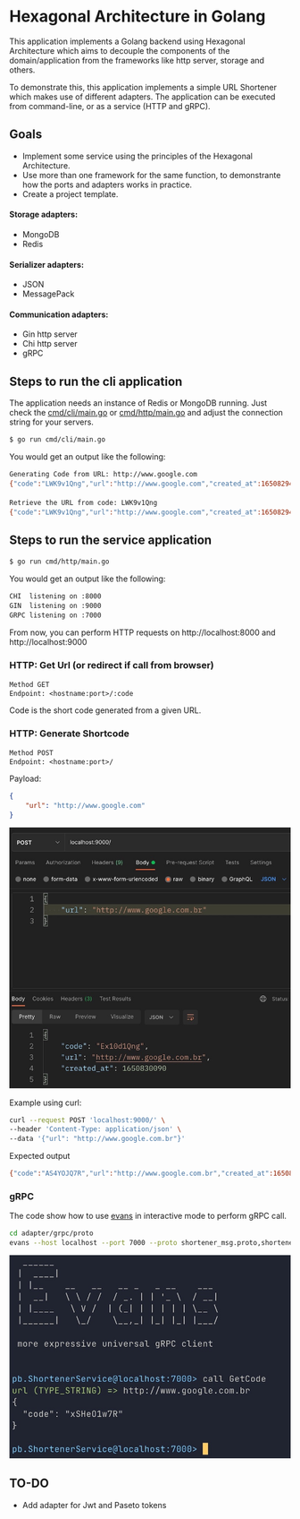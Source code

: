 # Hexagonal Architecture in Golang

This application implements a Golang backend using Hexagonal Architecture which aims to decouple the components of the domain/application from the frameworks like http server, storage and others.

To demonstrate this, this application implements a simple URL Shortener which makes use of different adapters. The application can be executed from command-line, or as a service (HTTP and gRPC).

## Goals
- Implement some service using the principles of the Hexagonal Architecture.
- Use more than one framework for the same function, to demonstrante how the ports and adapters works in practice.
- Create a project template.

#### Storage adapters:
- MongoDB
- Redis

#### Serializer adapters:
- JSON
- MessagePack

#### Communication adapters:
- Gin http server
- Chi http server
- gRPC

## Steps to run the cli application
The application needs an instance of Redis or MongoDB running. Just check the [cmd/cli/main.go](cmd/cli/main.go) or [cmd/http/main.go](cmd/http/main.go) and adjust the connection string for your servers.

```bash
$ go run cmd/cli/main.go
```
You would get an output like the following:

```bash
Generating Code from URL: http://www.google.com
{"code":"LWK9v1Qng","url":"http://www.google.com","created_at":1650829428}

Retrieve the URL from code: LWK9v1Qng
{"code":"LWK9v1Qng","url":"http://www.google.com","created_at":1650829428}
```


## Steps to run the service application
```bash
$ go run cmd/http/main.go
```
You would get an output like the following:

```bash
CHI  listening on :8000
GIN  listening on :9000
GRPC listening on :7000
```

From now, you can perform HTTP requests on http://localhost:8000 and http://localhost:9000

### HTTP: Get Url (or redirect if call from browser)
```
Method GET
Endpoint: <hostname:port>/:code
```
Code is the short code generated from a given URL.

### HTTP: Generate Shortcode
```
Method POST
Endpoint: <hostname:port>/
```
Payload: 
```json
{
    "url": "http://www.google.com"
}
```
![](_assets/post.jpg)

Example using curl:
```bash
curl --request POST 'localhost:9000/' \
--header 'Content-Type: application/json' \
--data '{"url": "http://www.google.com.br"}'
```

Expected output
```bash
{"code":"AS4YOJQ7R","url":"http://www.google.com.br","created_at":1650830243}
```

### gRPC
The code show how to use [evans](https://github.com/ktr0731/evans) in interactive mode to perform gRPC call.

```bash
cd adapter/grpc/proto 
evans --host localhost --port 7000 --proto shortener_msg.proto,shortener_service.proto
```
![](_assets/evans.jpg)


## TO-DO
- Add adapter for Jwt and Paseto tokens
